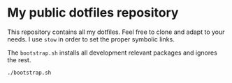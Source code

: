 # My public dotfiles repository

This repository contains all my dotfiles. Feel free to clone and adapt to your needs.
I use `stow` in order to set the proper symbolic links.

The `bootstrap.sh` installs all development relevant packages and ignores the rest.

```
./bootstrap.sh
```
